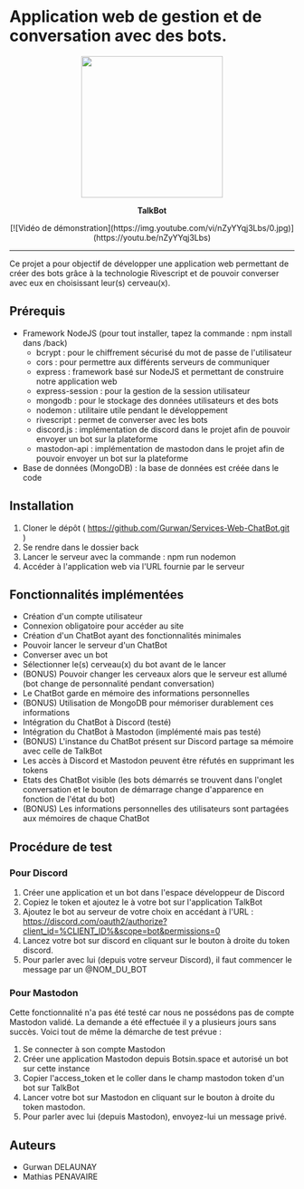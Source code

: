 # Application web de gestion et de conversation avec des bots.

<p align="center">
  <img src="https://github.com/Gurwan/TalkBot/blob/main/front/assets/img/bot.png" width="250" style="max-width:100%;">
</p>
<p align="center">
  <strong>TalkBot</strong>
</p>

<p align="center">
[![Vidéo de démonstration](https://img.youtube.com/vi/nZyYYqj3Lbs/0.jpg)](https://youtu.be/nZyYYqj3Lbs)
</p>

<hr> </hr>

Ce projet a pour objectif de développer une application web permettant de créer des bots grâce à la technologie Rivescript et de pouvoir converser avec eux en choisissant leur(s) cerveau(x).

## Prérequis

- Framework NodeJS (pour tout installer, tapez la commande : npm install dans /back)
  - bcrypt : pour le chiffrement sécurisé du mot de passe de l'utilisateur
  - cors : pour permettre aux différents serveurs de communiquer
  - express : framework basé sur NodeJS et permettant de construire notre application web
  - express-session : pour la gestion de la session utilisateur
  - mongodb : pour le stockage des données utilisateurs et des bots
  - nodemon : utilitaire utile pendant le développement
  - rivescript : permet de converser avec les bots
  - discord.js : implémentation de discord dans le projet afin de pouvoir envoyer un bot sur la plateforme
  - mastodon-api : implémentation de mastodon dans le projet afin de pouvoir envoyer un bot sur la plateforme
- Base de données (MongoDB) : la base de données est créée dans le code

## Installation

1. Cloner le dépôt ( https://github.com/Gurwan/Services-Web-ChatBot.git )
2. Se rendre dans le dossier back
3. Lancer le serveur avec la commande : npm run nodemon
4. Accéder à l'application web via l'URL fournie par le serveur

## Fonctionnalités implémentées

- Création d'un compte utilisateur
- Connexion obligatoire pour accéder au site
- Création d'un ChatBot ayant des fonctionnalités minimales
- Pouvoir lancer le serveur d'un ChatBot
- Converser avec un bot
- Sélectionner le(s) cerveau(x) du bot avant de le lancer
- (BONUS) Pouvoir changer les cerveaux alors que le serveur est allumé (bot change de personnalité pendant conversation)
- Le ChatBot garde en mémoire des informations personnelles
- (BONUS) Utilisation de MongoDB pour mémoriser durablement ces informations
- Intégration du ChatBot à Discord (testé)
- Intégration du ChatBot à Mastodon (implémenté mais pas testé)
- (BONUS) L'instance du ChatBot présent sur Discord partage sa mémoire avec celle de TalkBot
- Les accès à Discord et Mastodon peuvent être réfutés en supprimant les tokens
- Etats des ChatBot visible (les bots démarrés se trouvent dans l'onglet conversation et le bouton de démarrage change d'apparence en fonction de l'état du bot)
- (BONUS) Les informations personnelles des utilisateurs sont partagées aux mémoires de chaque ChatBot


## Procédure de test

### Pour Discord 

1. Créer une application et un bot dans l'espace développeur de Discord
2. Copiez le token et ajoutez le à votre bot sur l'application TalkBot
3. Ajoutez le bot au serveur de votre choix en accédant à l'URL : https://discord.com/oauth2/authorize?client_id=%CLIENT_ID%&scope=bot&permissions=0
4. Lancez votre bot sur discord en cliquant sur le bouton à droite du token discord.
5. Pour parler avec lui (depuis votre serveur Discord), il faut commencer le message par un @NOM_DU_BOT

### Pour Mastodon

Cette fonctionnalité n'a pas été testé car nous ne possédons pas de compte Mastodon validé. La demande a été effectuée il y a plusieurs jours sans succès. Voici tout de même la démarche de test prévue :
1. Se connecter à son compte Mastodon
2. Créer une application Mastodon depuis Botsin.space et autorisé un bot sur cette instance
3. Copier l'access_token et le coller dans le champ mastodon token d'un bot sur TalkBot
4. Lancer votre bot sur Mastodon en cliquant sur le bouton à droite du token mastodon.
5. Pour parler avec lui (depuis Mastodon), envoyez-lui un message privé.

## Auteurs

- Gurwan DELAUNAY
- Mathias PENAVAIRE

